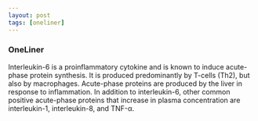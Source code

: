 ```yaml
---
layout: post
tags: [oneliner]
---
```



### OneLiner

Interleukin-6 is a proinflammatory cytokine and is known to induce acute-phase protein synthesis. It is produced predominantly by T-cells (Th2), but also by macrophages. Acute-phase proteins are produced by the liver in response to inflammation. In addition to interleukin-6, other common positive acute-phase proteins that increase in plasma concentration are interleukin-1, interleukin-8, and TNF-α.
